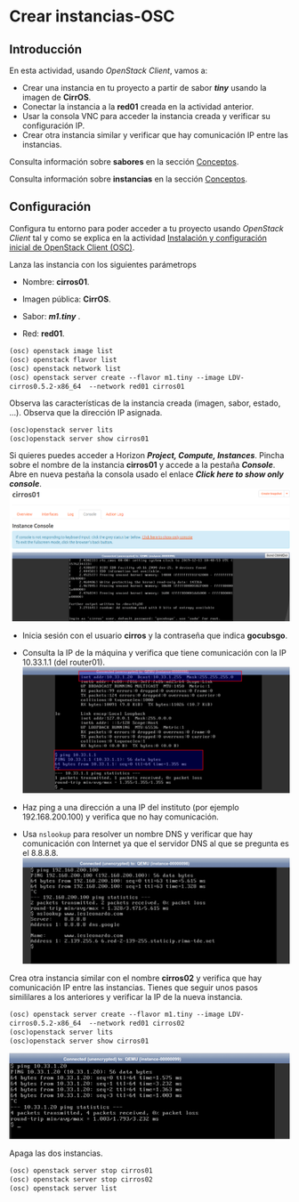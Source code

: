 # Crear instancias-OSC
## Introducción

En esta actividad, usando *OpenStack Client*, vamos a:

- Crear una instancia en tu proyecto a partir de sabor ***tiny*** usando la imagen de **CirrOS**.
- Conectar la instancia a la **red01** creada en la actividad anterior.
- Usar la consola VNC para acceder la instancia creada y verificar su configuración IP.
- Crear otra instancia similar y verificar que hay comunicación IP entre las instancias.

Consulta información sobre **sabores** en la sección [Conceptos](../../../09-Conceptos/Conceptos.md#sabores-o-tipos-de-instancias).

Consulta información sobre **instancias** en la sección [Conceptos](../../../09-Conceptos/Conceptos.md#instancias).

## Configuración

Configura tu entorno para poder acceder a tu proyecto usando *OpenStack Client* tal y como se explica en la actividad [Instalación y configuración inicial de OpenStack Client (OSC)](../../../10-Actividades//OSC/ImágenesPúblicas-OSC/ImágenesPúblicas-OSC.md#Configuración).

Lanza las instancia con los siguientes parámetrops
- Nombre: **cirros01**.

- Imagen pública:  **CirrOS**.
- Sabor:  ***m1.tiny*** .
- Red: **red01**.

```
(osc) openstack image list
(osc) openstack flavor list
(osc) openstack network list
(osc) openstack server create --flavor m1.tiny --image LDV-cirros0.5.2-x86_64  --network red01 cirros01
```

Observa las características de la instancia creada (imagen, sabor, estado, ...). Observa que la dirección IP asignada.

```
(osc)openstack server lits
(osc)openstack server show cirros01
```

Si quieres puedes acceder a Horizon  ***Project, Compute, Instances***. Pincha sobre el nombre de la instancia **cirros01** y accede a la pestaña ***Console***. Abre en nueva pestaña la consola usado el enlace ***Click here to show only console***.
![Consola](img/consola_1.png)

- Inicia sesión con el usuario **cirros** y la contraseña que indica **gocubsgo**.
- Consulta la IP de la máquina y verifica que tiene comunicación con la IP 10.33.1.1 (del router01).
  ![Consola](img/consola_2.png)

- Haz ping a una dirección a una IP del instituto (por ejemplo 192.168.200.100) y verifica que no hay comunicación.
- Usa ```nslookup``` para resolver un nombre DNS y verificar que hay comunicación con Internet ya que el servidor DNS al que se pregunta es el 8.8.8.8.
  ![Consola](img/consola_3.png)

Crea otra instancia similar con el nombre **cirros02** y verifica que hay comunicación IP entre las instancias. Tienes que seguir unos pasos simililares a los anteriores y verificar la IP de la nueva instancia.

```
(osc) openstack server create --flavor m1.tiny --image LDV-cirros0.5.2-x86_64  --network red01 cirros02
(osc)openstack server lits
(osc)openstack server show cirros01
```

![Consola](img/consola_4.png)


Apaga las dos instancias.

```
(osc) openstack server stop cirros01
(osc) openstack server stop cirros02
(osc) openstack server list
```

